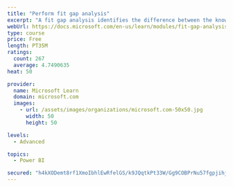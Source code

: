 ```yaml
---
title: "Perform fit gap analysis"
excerpt: "A fit gap analysis identifies the difference between the known requirements and the proposed or current solution. This module covers performing a fit gap analysis."
webUrl: https://docs.microsoft.com/en-us/learn/modules/fit-gap-analysis/
type: course
price: Free
length: PT35M
ratings:
  count: 267
  average: 4.7490635
heat: 50

provider:
  name: Microsoft Learn
  domain: microsoft.com
  images:
    - url: /assets/images/organizations/microsoft.com-50x50.jpg
      width: 50
      height: 50

levels:
  - Advanced

topics:
  - Power BI

secured: "h4kXODemt8rf1XmoIbhlEwRfelGS/k9JQqtkPt33W/Gg9COBPrNu57fgpjihj5XkdfL1YvQOUX2F+grRAV0cuo3hj4Vp1i2b3G2rMemFl7yyVYRr6cXl9cOcCko5P6k+3sg5sZgxHky1twXNmwWliRAi8baTi09IUCdiJFUYGGUCQ0ZgyxRynyZom8dAeLx86JGnK+6qCUdwK3XWn5pB7auVM8UJQ3ljK86diCr5+PSymVLA8Ozp85AmrsP7IurlPhSLU3uLWLNtH0AZjMnNFEaklKk/wyFs2ni4+jIH2jAj7I5MEfOHuLaQMQqVZi60Z1I8RP3394CSHfG6rDPaoWV7eAdrZ/emjTWPVATinew26X1qFRZPI+kA1ydRD2ULJdKruKSDGf8YGDeVXKTl9g==;pWe3aHsRXT6lA50jeeEQYQ=="
---
```


